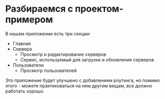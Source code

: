 # Разбираемся с проектом-примером

В нашем приложении есть три секции:

- Главная
- Сервера
  - Просмотр и редактирование серверов
  - Сервис, используемый для загрузки и обновления серверов
- Пользователи
  - Просмотр пользователей
    
Это приложение будет улучшено с добавлением роутинга, но помимо этого - можете практиковаться на нем другим вещам, все
должно работать хорошо.
